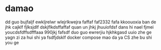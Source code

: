 # damao
dd
guo bujfaljf ewkljrelwr
wlejrlkwejra 
faffaf
faf2332
fafa
kkoouoxia ban de jhk
cajklf
fjlksjdlf
dskjflkdsffaffaf quan un
jhkj
jhuuiofdsf
dans hi nael fjmei youcdsfdffsdfffaaa
990jkj
fafsdf duo guo 
ewrerjiu
hjkhkgasd
uuio
zhe ge yagn zi
za hui shi ya fsdfjdsklf docker compose
mao da ya CS zhe bu shi you ge 
